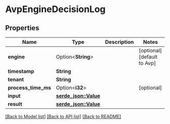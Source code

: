 # AvpEngineDecisionLog

## Properties

Name | Type | Description | Notes
------------ | ------------- | ------------- | -------------
**engine** | Option<**String**> |  | [optional][default to Avp]
**timestamp** | **String** |  | 
**tenant** | **String** |  | 
**process_time_ms** | Option<**i32**> |  | [optional]
**input** | [**serde_json::Value**](.md) |  | 
**result** | [**serde_json::Value**](.md) |  | 

[[Back to Model list]](../README.md#documentation-for-models) [[Back to API list]](../README.md#documentation-for-api-endpoints) [[Back to README]](../README.md)



